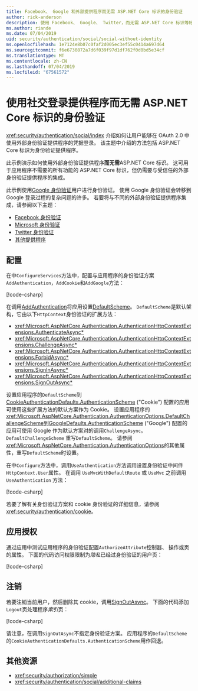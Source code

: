 ```yaml
---
title: Facebook、 Google 和外部提供程序而无需 ASP.NET Core 标识的身份验证
author: rick-anderson
description: 使用 Facebook、 Google、 Twitter，而无需 ASP.NET Core 标识等帐户用户身份验证的说明。
ms.author: riande
ms.date: 07/04/2019
uid: security/authentication/social/social-without-identity
ms.openlocfilehash: 1e7124e8b07c0faf2d005ec3ef55c0414a697d64
ms.sourcegitcommit: f6e6730872a7d6f039f97d1df762f0d0bd5e34cf
ms.translationtype: MT
ms.contentlocale: zh-CN
ms.lasthandoff: 07/04/2019
ms.locfileid: "67561572"
---
```

# <a name="use-social-sign-in-provider-authentication-without-aspnet-core-identity"></a>使用社交登录提供程序而无需 ASP.NET Core 标识的身份验证

<xref:security/authentication/social/index> 介绍如何让用户能够在 OAuth 2.0 中使用外部身份验证提供程序的凭据登录。 该主题中介绍的方法包括 ASP.NET Core 标识为身份验证提供程序。

此示例演示如何使用外部身份验证提供程序**而无需**ASP.NET Core 标识。 这可用于应用程序不需要的所有功能的 ASP.NET Core 标识，但仍需要与受信任的外部身份验证提供程序的集成。

此示例使用[Google 身份验证](xref:security/authentication/google-logins)用户进行身份验证。 使用 Google 身份验证会转移到 Google 登录过程的复杂问题的许多。 若要将与不同的外部身份验证提供程序集成，请参阅以下主题：

* [Facebook 身份验证](xref:security/authentication/facebook-logins)
* [Microsoft 身份验证](xref:security/authentication/microsoft-logins)
* [Twitter 身份验证](xref:security/authentication/twitter-logins)
* [其他提供程序](xref:security/authentication/otherlogins)

## <a name="configuration"></a>配置

在中`ConfigureServices`方法中，配置与应用程序的身份验证方案`AddAuthentication`，`AddCookie`和`AddGoogle`方法：

[!code-csharp[](social-without-identity/sample/Startup.cs?name=snippet1)]

在调用[AddAuthentication](/dotnet/api/microsoft.extensions.dependencyinjection.authenticationservicecollectionextensions.addauthentication#Microsoft_Extensions_DependencyInjection_AuthenticationServiceCollectionExtensions_AddAuthentication_Microsoft_Extensions_DependencyInjection_IServiceCollection_System_Action_Microsoft_AspNetCore_Authentication_AuthenticationOptions__)将应用设置[DefaultScheme](xref:Microsoft.AspNetCore.Authentication.AuthenticationOptions.DefaultScheme)。 `DefaultScheme`是默认架构，它由以下`HttpContext`身份验证的扩展方法：

* <xref:Microsoft.AspNetCore.Authentication.AuthenticationHttpContextExtensions.AuthenticateAsync*>
* <xref:Microsoft.AspNetCore.Authentication.AuthenticationHttpContextExtensions.ChallengeAsync*>
* <xref:Microsoft.AspNetCore.Authentication.AuthenticationHttpContextExtensions.ForbidAsync*>
* <xref:Microsoft.AspNetCore.Authentication.AuthenticationHttpContextExtensions.SignInAsync*>
* <xref:Microsoft.AspNetCore.Authentication.AuthenticationHttpContextExtensions.SignOutAsync*>

设置应用程序的`DefaultScheme`到[CookieAuthenticationDefaults.AuthenticationScheme](xref:Microsoft.AspNetCore.Authentication.Cookies.CookieAuthenticationDefaults.AuthenticationScheme) ("Cookie") 配置的应用可使用这些扩展方法的默认方案作为 Cookie。 设置应用程序的<xref:Microsoft.AspNetCore.Authentication.AuthenticationOptions.DefaultChallengeScheme>到[GoogleDefaults.AuthenticationScheme](xref:Microsoft.AspNetCore.Authentication.Google.GoogleDefaults.AuthenticationScheme) ("Google") 配置的应用可使用 Google 作为默认方案对的调用`ChallengeAsync`。 `DefaultChallengeScheme` 重写`DefaultScheme`。 请参阅<xref:Microsoft.AspNetCore.Authentication.AuthenticationOptions>的其他属性，重写`DefaultScheme`时设置。

在中`Configure`方法中，调用`UseAuthentication`方法调用设置身份验证中间件`HttpContext.User`属性。 在调用 `UseMvcWithDefaultRoute` 或 `UseMvc` 之前调用 `UseAuthentication` 方法：

[!code-csharp[](social-without-identity/sample/Startup.cs?name=snippet2)]

若要了解有关身份验证方案和 cookie 身份验证的详细信息，请参阅<xref:security/authentication/cookie>。

## <a name="applying-authorization"></a>应用授权

通过应用中测试应用程序的身份验证配置`AuthorizeAttribute`控制器、 操作或页的属性。 下面的代码访问权限限制为*隐私*已经过身份验证的用户页：

[!code-csharp[](social-without-identity/sample/Pages/Privacy.cshtml.cs?name=snippet&highlight=1)]

## <a name="sign-out"></a>注销

若要注销当前用户，然后删除其 cookie，调用[SignOutAsync](/dotnet/api/microsoft.aspnetcore.authentication.authenticationhttpcontextextensions.signoutasync?view=aspnetcore-2.0)。 下面的代码添加`Logout`页处理程序*索引*页：

[!code-csharp[](social-without-identity/sample/Pages/Index.cshtml.cs?name=snippet&highlight=7-11)]

请注意，在调用`SignOutAsync`不指定身份验证方案。 应用程序的`DefaultScheme`的`CookieAuthenticationDefaults.AuthenticationScheme`用作回退。

## <a name="additional-resources"></a>其他资源

* <xref:security/authorization/simple>
* <xref:security/authentication/social/additional-claims>
